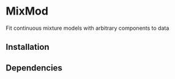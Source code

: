# MixMod
Fit continuous mixture models with arbitrary components to data

## Installation

## Dependencies